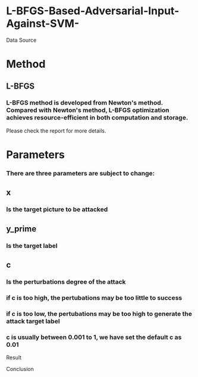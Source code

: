 # L-BFGS-Based-Adversarial-Input-Against-SVM-

Data Source

# Method
## L-BFGS

### L-BFGS method is developed from Newton's method. Compared with Newton's method, L-BFGS optimization achieves resource-efficient in both computation and storage.
Please check the report for more details.

# Parameters
### There are three parameters are subject to change:
## x 
### Is the target picture to be attacked

## y_prime
### Is the target label 

## c
### Is the perturbations degree of the attack
### if c is too high, the pertubations may be too little to success
### if c is too low, the pertubations may be too high to generate the attack target label
### c is usually between 0.001 to 1, we have set the default c as 0.01

Result 


Conclusion

